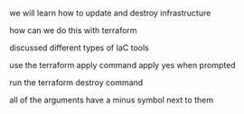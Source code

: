 we will learn how to update and destroy infrastructure

how can we do this with terraform

discussed different types of IaC tools

use the terraform apply command
apply yes when prompted

run the terraform destroy command

all of the arguments have a minus symbol next to them

